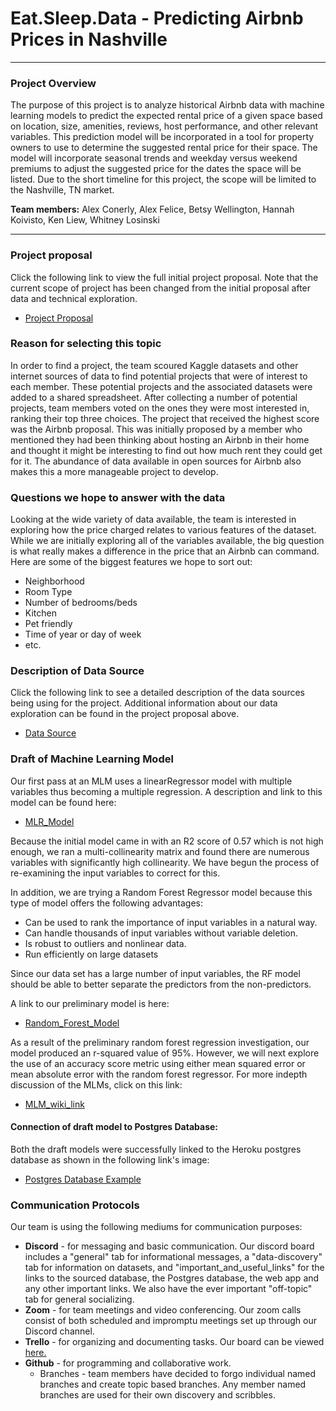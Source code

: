 
# **Eat.Sleep.Data - Predicting Airbnb Prices in Nashville** 
<hr>

### Project Overview
The purpose of this project is to analyze historical Airbnb data with machine learning models to predict the expected rental price of a given space based on location, size, amenities, reviews, host performance, and other relevant variables. This prediction model will be incorporated in a tool for property owners to use to determine the suggested rental price for their space. The model will incorporate seasonal trends and weekday versus weekend premiums to adjust the suggested price for the dates the space will be listed. Due to the short timeline for this project, the scope will be limited to the Nashville, TN market. 

**Team members:** Alex Conerly, Alex Felice, Betsy Wellington, Hannah Koivisto, Ken Liew, Whitney Losinski
<hr>

### Project proposal
Click the following link to view the full initial project proposal.  Note that the current scope of project has been changed from the initial proposal after data and technical exploration. 
- <a href= "https://github.com/whitneylosinski/Eat.Sleep.Data/wiki/Project-Proposal">Project Proposal</a>

### Reason for selecting this topic
In order to find a project, the team scoured Kaggle datasets and other internet sources of data to find potential projects that were of interest to each member.  These potential projects and the associated datasets were added to a shared spreadsheet.  After collecting a number of potential projects, team members voted on the ones they were most interested in, ranking their top three choices.  The project that received the highest score was the Airbnb proposal.  This was initially proposed by a member who mentioned they had been thinking about hosting an Airbnb in their home and thought it might be interesting to find out how much rent they could get for it.  The abundance of data available in open sources for Airbnb also makes this a more manageable project to develop.  

### Questions we hope to answer with the data
Looking at the wide variety of data available, the team is interested in exploring how the price charged relates to various features of the dataset.  While we are initially exploring all of the variables available, the big question is what really makes a difference in the price that an Airbnb can command.  Here are some of the biggest features we hope to sort out:

*  Neighborhood
*  Room Type
*  Number of bedrooms/beds
*  Kitchen
*  Pet friendly
*  Time of year or day of week
*  etc.

### Description of Data Source
Click the following link to see a detailed description of the data sources being using for the project.  Additional information about our data exploration can be found in the project proposal above.
- <a href= "https://github.com/whitneylosinski/Eat.Sleep.Data/wiki/ETL">Data Source</a>

### Draft of Machine Learning Model
Our first pass at an MLM uses a linearRegressor model with multiple variables thus becoming a multiple regression.  A description and link to this model can be found here:

- <a href= "https://github.com/whitneylosinski/Eat.Sleep.Data/blob/mlr_model/mlr_model.ipynb">MLR_Model</a>

Because the initial model came in with an R2 score of 0.57 which is not high enough, we ran a multi-collinearity matrix and found there are numerous variables with significantly high collinearity.  We have begun the process of re-examining the input variables to correct for this.

In addition, we are trying a Random Forest Regressor model because this type of model offers the following advantages:

*  Can be used to rank the importance of input variables in a natural way.
*  Can handle thousands of input variables without variable deletion.
*  Is robust to outliers and nonlinear data.
*  Run efficiently on large datasets

Since our data set has a large number of input variables, the RF model should be able to better separate the predictors from the non-predictors.  

A link to our preliminary model is here:

- <a href = "https://github.com/whitneylosinski/Eat.Sleep.Data/blob/Baseline_Model_Testing/Baseline_Model_Testing_files/Baseline_Random_Forest_Regressor.ipynb">Random_Forest_Model</a>

As a result of the preliminary random forest regression investigation, our model produced an r-squared value of 95%.  However, we will next explore the use of an accuracy score metric using either mean squared error or mean absolute error with the random forest regressor.
For more indepth discussion of the MLMs, click on this link:

- <a href = "https://github.com/whitneylosinski/Eat.Sleep.Data/wiki/Machine-Learning-Model-Development">MLM_wiki_link</a>

#### Connection of draft model to Postgres Database:

Both the draft models were successfully linked to the Heroku postgres database as shown in the following link's image:

- <a href = "https://github.com/whitneylosinski/Eat.Sleep.Data/wiki/Database">Postgres Database Example</a>

### Communication Protocols
Our team is using the following mediums for communication purposes:
 - **Discord** - for messaging and basic communication.  Our discord board includes a "general" tab for informational messages, a "data-discovery" tab for information on datasets, and "important_and_useful_links" for the links to the sourced database, the Postgres database, the web app and any other important links.  We also have the ever important "off-topic" tab for general socializing.
 - **Zoom** - for team meetings and video conferencing.  Our zoom calls consist of both scheduled and impromptu meetings set up through our Discord channel.
 - **Trello** - for organizing and documenting tasks.  Our board can be viewed <a href= "https://trello.com/eatsleepdata">here.</a>
 - **Github** - for programming and collaborative work. 
   *   Branches - team members have decided to forgo individual named branches and create topic based branches.  Any member named branches are used for their own discovery and scribbles. 


